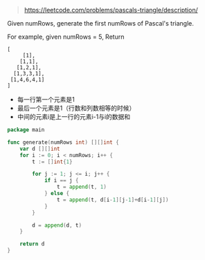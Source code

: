 > https://leetcode.com/problems/pascals-triangle/description/


Given numRows, generate the first numRows of Pascal's triangle.

For example, given numRows = 5,
Return
```
[
     [1],
    [1,1],
   [1,2,1],
  [1,3,3,1],
 [1,4,6,4,1]
]
```

- 每一行第一个元素是1
- 最后一个元素是1（行数和列数相等的时候）
- 中间的元素i是上一行的元素i-1与i的数据和

```go
package main

func generate(numRows int) [][]int {
	var d [][]int
	for i := 0; i < numRows; i++ {
		t := []int{1}

		for j := 1; j <= i; j++ {
			if i == j {
				t = append(t, 1)
			} else {
				t = append(t, d[i-1][j-1]+d[i-1][j])
			}
		}

		d = append(d, t)
	}

	return d
}
```